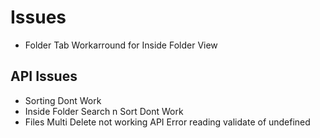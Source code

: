 # Issues

- Folder Tab Workarround for Inside Folder View

## API Issues 

- Sorting Dont Work
- Inside Folder Search n Sort Dont Work
- Files Multi Delete not working API Error reading validate of undefined
